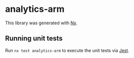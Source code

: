 # analytics-arm

This library was generated with [Nx](https://nx.dev).

## Running unit tests

Run `nx test analytics-arm` to execute the unit tests via [Jest](https://jestjs.io).
